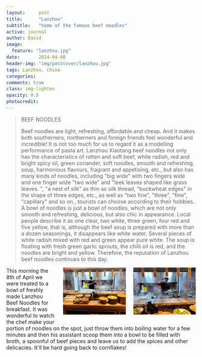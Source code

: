 ```yaml
---
layout:     post
title:      "Lanzhou"
subtitle:   "home of the famous beef noodles"
active: journal
author: David
image:
  feature: "lanzhou.jpg"
date:       2024-04-08
header-img: "img/postcover/lanzhou.jpg"
tags: Lanzhou, China
categories: 
comments: true
class: img-lighten 
opacity: 0.5
photocredit:
---
```

>BEEF NOODLES
>
>Beef noodles are light, refreshing, affordable and cheap. And it makes both southerners, northerners and foreign friends feel wonderful and incredible! It is not too much for us to regard it as a modelling performance of pasta art. Lanzhou Xiaotang beef noodles not only has the characteristics of rotten and soft beef, white radish, red and bright spicy oil, green coriander, soft noodles, smooth and refreshing, soup, harmonious flavours, fragrant and appetising, etc., but also has many kinds of noodles, including "big wide" with two fingers wide and one finger wide "two wide" and "leek leaves shaped like grass leaves. ", "a nest of silk" as thin as silk thread, "buckwheat edges" in the shape of three edges, etc., as well as "two fine", "three", "fine", "capillary" and so on., tourists can choose according to their hobbies. A bowl of noodles is just a bowl of noodles, which are not only smooth and refreshing, delicious, but also chic in appearance. Local people describe it as one clear, two white, three green, four red and five yellow, that is, although the beef soup is prepared with more than a dozen seasonings, it disappears like white water. Several pieces of white radish mixed with red and green appear pure white. The soup is floating with fresh green garlic sprouts, the chilli oil is red, and the noodles are bright and yellow. Therefore, the reputation of Lanzhou beef noodles continues to this day.

<style>
img {
  float: right;
  margin: 0px 0px 15px 20px;
  width: 33%
}
</style> 
<img src="/img/postbody/noodles-1.jpg">
<style>
img {
  float: right;
  margin: 0px 0px 15px 20px;
  width: 33%
}
</style> 
<img src="/img/postbody/noodles-2.jpg">
This morning the 8th of April we were treated to a bowl of freshly made Lanzhou Beef Noodles for breakfast. It was wonderful to watch the chef make your portion of noodles on the spot, just throw them into boiling water for a few minutes and then his assistant scoop them into a bowl to be filled with broth, a spoonful of beef pieces and leave us to add the spices and other delicacies. It'll be hard going back to cornflakes!








